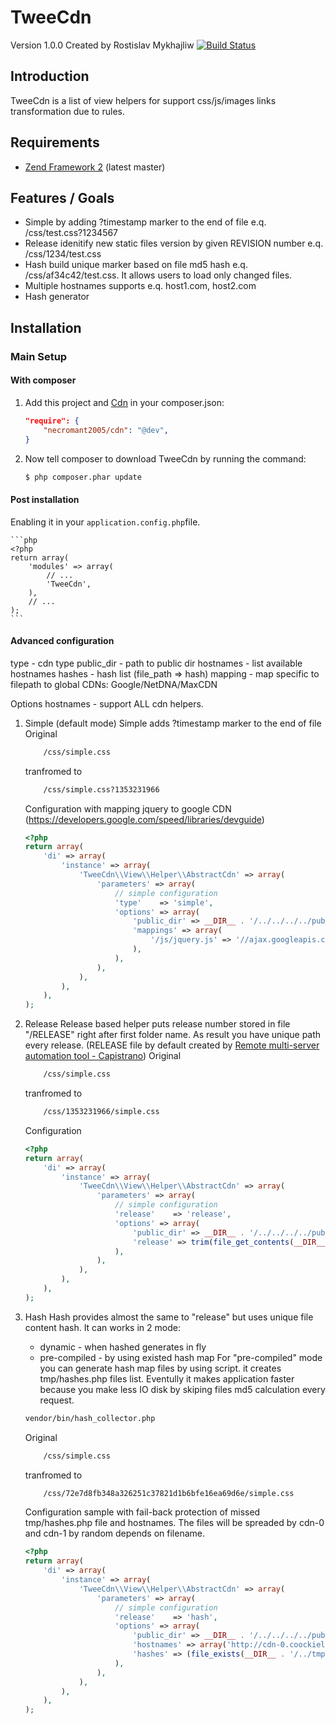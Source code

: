 TweeCdn
=======
Version 1.0.0 Created by Rostislav Mykhajliw [![Build Status](https://secure.travis-ci.org/necromant2005/cdn.png?branch=master)](https://travis-ci.org/necromant2005/cdn)

Introduction
------------

TweeCdn is a list of view helpers for support css/js/images links transformation due to rules.

Requirements
------------

* [Zend Framework 2](https://github.com/zendframework/zf2) (latest master)

Features / Goals
----------------

* Simple by adding ?timestamp marker to the end of file e.q. /css/test.css?1234567
* Release idenitify new static files version by given REVISION number e.q. /css/1234/test.css
* Hash build unique marker based on file md5 hash e.q. /css/af34c42/test.css.
  It allows users to load only changed files.
* Multiple hostnames supports e.q. host1.com, host2.com
* Hash generator

Installation
------------

### Main Setup

#### With composer

1. Add this project and [Cdn](https://github.com/necromant2005/cdn) in your composer.json:

    ```json
    "require": {
        "necromant2005/cdn": "@dev",
    }
    ```

2. Now tell composer to download TweeCdn by running the command:

    ```bash
    $ php composer.phar update
    ```

#### Post installation

Enabling it in your `application.config.php`file.

    ```php
    <?php
    return array(
        'modules' => array(
            // ...
            'TweeCdn',
        ),
        // ...
    );
    ```
#### Advanced configuration
type - cdn type
public_dir - path to public dir
hostnames - list available hostnames
hashes - hash list (file_path => hash)
mapping - map specific to filepath to global CDNs: Google/NetDNA/MaxCDN

Options hostnames - support ALL cdn helpers.

1. Simple (default mode)
    Simple adds ?timestamp marker to the end of file
    Original
    ```bash
        /css/simple.css
    ```
    tranfromed to
    ```bash
        /css/simple.css?1353231966
    ```
    Configuration with mapping jquery to google CDN (https://developers.google.com/speed/libraries/devguide)
    ```php
    <?php
    return array(
        'di' => array(
            'instance' => array(
                'TweeCdn\\View\\Helper\\AbstractCdn' => array(
                    'parameters' => array(
                        // simple configuration
                        'type'    => 'simple',
                        'options' => array(
                            'public_dir' => __DIR__ . '/../../../../public',
                            'mappings' => array(
                                '/js/jquery.js' => '//ajax.googleapis.com/ajax/libs/jquery/1.8.3/jquery.min.js'
                            ),
                        ),
                    ),
                ),
            ),
        ),
    );
    ```

2. Release
    Release based helper puts release number stored in file "/RELEASE" right after first folder name. As result you have unique path every release. (RELEASE file by default created by [Remote multi-server automation tool - Capistrano](http://capistranorb.com/))
    Original
    ```bash
        /css/simple.css
    ```
    tranfromed to
    ```bash
        /css/1353231966/simple.css
    ```
    Configuration
    ```php
    <?php
    return array(
        'di' => array(
            'instance' => array(
                'TweeCdn\\View\\Helper\\AbstractCdn' => array(
                    'parameters' => array(
                        // simple configuration
                        'release'    => 'release',
                        'options' => array(
                            'public_dir' => __DIR__ . '/../../../../public',
                            'release' => trim(file_get_contents(__DIR__ . '/../../../../REVISION')),
                        ),
                    ),
                ),
            ),
        ),
    );
    ```

3. Hash
    Hash provides almost the same to "release" but uses unique file content hash. It can works in 2 mode:
    * dynamic - when hashed generates in fly
    * pre-compiled - by using existed hash map
    For "pre-compiled" mode you can generate hash map files by using script. it creates tmp/hashes.php files list. Eventully it makes application faster because you make less IO disk by skiping files md5 calculation every request.
    ```bash
    vendor/bin/hash_collector.php

    ```
    Original
    ```bash
        /css/simple.css
    ```
    tranfromed to
    ```bash
        /css/72e7d8fb348a326251c37821d1b6bfe16ea69d6e/simple.css
    ```
    Configuration sample with fail-back protection of missed tmp/hashes.php file and hostnames.
    The files will be spreaded by cdn-0 and cdn-1 by random depends on filename.
    ```php
    <?php
    return array(
        'di' => array(
            'instance' => array(
                'TweeCdn\\View\\Helper\\AbstractCdn' => array(
                    'parameters' => array(
                        // simple configuration
                        'release'    => 'hash',
                        'options' => array(
                            'public_dir' => __DIR__ . '/../../../../public',
                            'hostnames' => array('http://cdn-0.coockieless.domain.com', 'http://cdn-1.coockieless.domain.com'),
                            'hashes' => (file_exists(__DIR__ . '/../tmp/hashes.php')) ? include __DIR__ . '/../tmp/hashes.php' : array(),
                        ),
                    ),
                ),
            ),
        ),
    );
    ```
